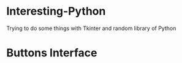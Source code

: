 # Interesting-Python

Trying to do some things with Tkinter and random library of Python

# Buttons Interface

